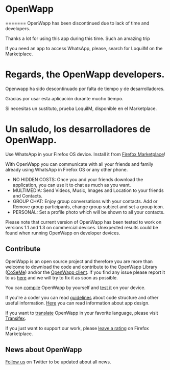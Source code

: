 # OpenWapp

=======
OpenWapp has been discontinued due to lack of time and developers.

Thanks a lot for using this app during this time. Such an amazing trip

If you need an app to access WhatsApp, please, search for LoquiIM on the Marketplace.

Regards, the OpenWapp developers.
=======

Openwapp ha sido descontinuado por falta de tiempo y de desarrolladores.

Gracias por usar esta aplicación durante mucho tiempo.

Si necesitas un sustituto, prueba LoquiIM, disponible en el Marketplace.

Un saludo, los desarrolladores de OpenWapp.
======

Use WhatsApp in your Firefox OS device. Install it from [Firefox Marketplace](https://marketplace.firefox.com/app/openwapp)!

With OpenWapp you can communicate with all your friends and family already using WhatsApp in Firefox OS or any other phone.

- NO HIDDEN COSTS: Once you and your friends download the application, you can use it to chat as much as you want.
- MULTIMEDIA: Send Videos, Music, Images and Location to your friends and Contacts.
- GROUP CHAT: Enjoy group conversations with your contacts. Add or Remove group participants, change group subject and set a group icon.
- PERSONAL: Set a profile photo which will be shown to all your contacts.

Please note that current version of OpenWapp has been tested to work on versions 1.1 and 1.3 on commercial devices. Unexpected results could be found when running OpenWapp on developer devices.

## Contribute

OpenWapp is an open source project and therefore you are more than welcome to download the code and contribute to the OpenWapp Library ([CoSeMe](https://github.com/mozillahispano/coseme)) and/or the [OpenWapp client](https://github.com/mozillahispano/openwapp/wiki). If you find any issue please report it to us [here](https://github.com/mozillahispano/openwapp/issues) and we will try to fix it as soon as possible.

You can [compile](https://github.com/mozillahispano/openwapp/wiki/Compilation) OpenWapp by yourself and [test it](https://github.com/mozillahispano/openwapp/wiki/Testing) on your device.

If you're a coder you can read [guidelines](https://github.com/mozillahispano/openwapp/wiki/Developing) about code structure and other useful information. [Here](https://github.com/mozillahispano/openwapp/wiki/Design) you can read information about app design.

If you want to [translate](https://github.com/mozillahispano/openwapp/wiki/How-to-localize-Openwapp) OpenWapp in your favorite language, please visit [Transifex](https://www.transifex.com/projects/p/openwapp/).

If you just want to support our work, please [leave a rating](https://marketplace.firefox.com/app/openwapp/ratings/add) on Firefox Marketplace.

## News about OpenWapp
[Follow us](https://twitter.com/openwapp) on Twitter to be updated about all news.
